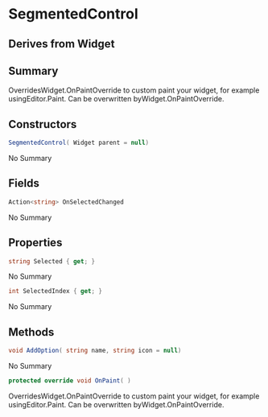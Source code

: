 # SegmentedControl

## Derives from Widget

## Summary

OverridesWidget.OnPaintOverride to custom paint your widget, for example usingEditor.Paint. Can be overwritten byWidget.OnPaintOverride.
## Constructors

```c#
SegmentedControl( Widget parent = null) 
```
No Summary
## Fields

```c#
Action<string> OnSelectedChanged
```
No Summary
## Properties

```c#
string Selected { get; } 
```
No Summary
```c#
int SelectedIndex { get; } 
```
No Summary
## Methods

```c#
void AddOption( string name, string icon = null) 
```
No Summary
```c#
protected override void OnPaint( ) 
```
OverridesWidget.OnPaintOverride to custom paint your widget, for example usingEditor.Paint. Can be overwritten byWidget.OnPaintOverride.
